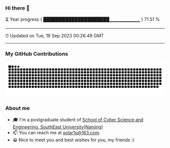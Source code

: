 ### Hi there 👋

⏳ Year progress { █████████████████████▁▁▁▁▁▁▁▁▁ } 71.51 %

---

⏰ Updated on Tue, 19 Sep 2023 00:26:49 GMT

---
### My GitHub Contributions    

![](https://raw.githubusercontent.com/chenzongyao200127/chenzongyao200127/main/assets/github-contribution-grid-snake.svg)          

### About me   

- 🎓 I'm a postgraduate student of [School of Cyber Science and Engineering, SouthEast University(Nanjing)](https://www.seu.edu.cn/)
- 📫 You can reach me at [solar1s@163.com](mailto:solar1s@163.com).
- 😀 Nice to meet you and best wishes for you, my friends :)  


